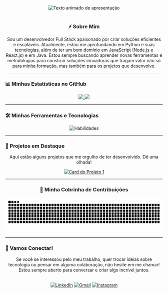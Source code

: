 <div align="center">
  <img src="https://readme-typing-svg.herokuapp.com?font=Fira+Code&size=22&pause=1000&color=00BFFF&center=true&vCenter=true&width=550&lines=Ol%C3%A1,+eu+sou+o+Miguel!+%F0%9F%91%8B;Desenvolvedor+de+Software+e+Analista+de+Dados;Transformando+ideias+em+c%C3%B3digo." alt="Texto animado de apresentação" />
</div>

<br>

<div align="center">
  <h3>⚡ Sobre Mim</h3>
  <p>
    Sou um desenvolvedor Full Stack apaixonado por criar soluções eficientes e escaláveis. Atualmente, estou me aprofundando em Python e suas tecnologias, além de ter um bom domínio em JavaScript (Node.js e React.js) e em Java. Estou sempre buscando aprender novas ferramentas e metodologias para construir soluções inovadoras que tragam valor não só para minha formação, mas também para os projetos que desenvolvo.
  </p>
</div>

---

### 📊 Minhas Estatísticas no GitHub

<div align="center">
  <a href="https://github.com/MikezinZ">
    <img height="180em" src="https://github-readme-stats.vercel.app/api?username=MikezinZ&show_icons=true&theme=dracula&include_all_commits=true&count_private=true"/>
    <img height="180em" src="https://github-readme-stats.vercel.app/api/top-langs/?username=MikezinZ&layout=compact&langs_count=7&theme=dracula"/>
  </a>
</div>

---

### 🛠️ Minhas Ferramentas e Tecnologias

<p align="center">
  <img src="https://skillicons.dev/icons?i=python,javascript,typescript,nodejs,java,c,express,django,postgres,mongodb,docker,git&perline=6" alt="Habilidades"/>
</p>

---

### 🚀 Projetos em Destaque

<div align="center">
  <p>Aqui estão alguns projetos que me orgulho de ter desenvolvido. Dê uma olhada!</p>
  <a href="https://github.com/MikezinZ/hackaton_infinity" target="_blank">
    <img src="https://github-readme-stats.vercel.app/api/pin/?username=MikezinZ&repo=hackaton_infinity&theme=dracula&show_owner=true" alt="Card do Projeto 1">
  </a>
</div>


---

<div align="center">
  <h3>🐍 Minha Cobrinha de Contribuições</h3>
  <img src="https://github.com/MikezinZ/MikezinZ/blob/output/github-contribution-grid-snake-dark.svg" alt="Snake animation"/>
</div>

---

### 🤝 Vamos Conectar!

<div align="center">
  <p>Se você se interessou pelo meu trabalho, quer trocar ideias sobre tecnologia ou pensar em alguma colaboração, não hesite em me chamar! Estou sempre aberto para conversar e criar algo incrível juntos.</p>
  <br>
  <a href="https://www.linkedin.com/in/miguelhmelo/" target="_blank"><img src="https://img.shields.io/badge/LinkedIn-0A66C2?style=for-the-badge&logo=linkedin&logoColor=white" alt="LinkedIn"></a>
  <a href="mailto:miguelhenriquemelo17@gmail.com"><img src="https://img.shields.io/badge/Gmail-D14836?style=for-the-badge&logo=gmail&logoColor=white" alt="Gmail"></a>
  <a href="https://www.instagram.com/miguel.melo110/" target="_blank"><img src="https://img.shields.io/badge/Instagram-E4405F?style=for-the-badge&logo=instagram&logoColor=white" alt="Instagram"></a>
</div>
